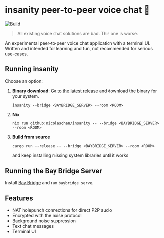 # insanity peer-to-peer voice chat 🤯

[![Build](https://github.com/nicolaschan/insanity/actions/workflows/build.yml/badge.svg)](https://github.com/nicolaschan/insanity/actions/workflows/build.yml)

> All existing voice chat solutions are bad. This one is worse.

An experimental peer-to-peer voice chat application with a terminal UI. Written and intended for learning and fun, not recommended for serious use-cases.

## Running insanity

Choose an option:

1. **Binary download**: [Go to the latest release](https://github.com/nicolaschan/insanity/releases/) and download the binary for your system.
   ```
   insanity --bridge <BAYBRIDGE_SERVER> --room <ROOM>
   ```
2. **Nix**
   ```
   nix run github:nicolaschan/insanity -- --bridge <BAYBRIDGE_SERVER> --room <ROOM>
   ```
3. **Build from source**
   ```
   cargo run --release -- --bridge <BAYBRIDGE_SERVER> --room <ROOM>
   ```
   and keep installing missing system libraries until it works

## Running the Bay Bridge Server

Install [Bay Bridge](https://github.com/nicolaschan/baybridge) and run `baybridge serve`.

## Features
- NAT holepunch connections for direct P2P audio
- Encrypted with the noise protocol
- Background noise suppression
- Text chat messages
- Terminal UI
